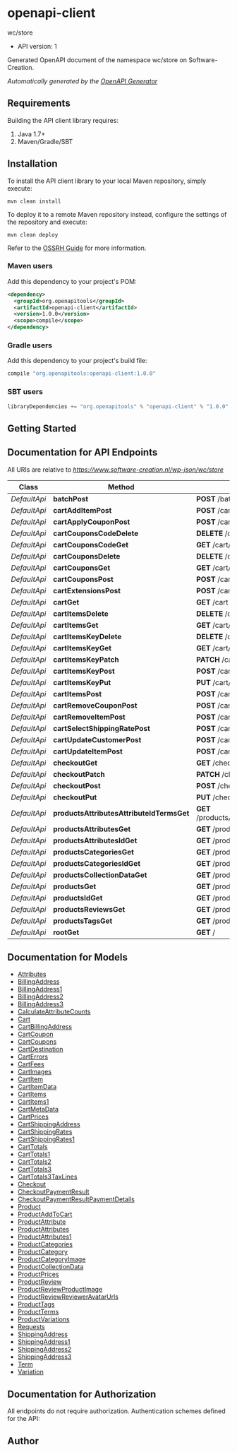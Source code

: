 # openapi-client

wc/store
- API version: 1

Generated OpenAPI document of the namespace wc/store on Software-Creation.


*Automatically generated by the [OpenAPI Generator](https://openapi-generator.tech)*

## Requirements

Building the API client library requires:
1. Java 1.7+
2. Maven/Gradle/SBT

## Installation

To install the API client library to your local Maven repository, simply execute:

```shell
mvn clean install
```

To deploy it to a remote Maven repository instead, configure the settings of the repository and execute:

```shell
mvn clean deploy
```

Refer to the [OSSRH Guide](http://central.sonatype.org/pages/ossrh-guide.html) for more information.

### Maven users

Add this dependency to your project's POM:

```xml
<dependency>
  <groupId>org.openapitools</groupId>
  <artifactId>openapi-client</artifactId>
  <version>1.0.0</version>
  <scope>compile</scope>
</dependency>
```

### Gradle users

Add this dependency to your project's build file:

```groovy
compile "org.openapitools:openapi-client:1.0.0"
```

### SBT users

```scala
libraryDependencies += "org.openapitools" % "openapi-client" % "1.0.0"
```

## Getting Started

## Documentation for API Endpoints

All URIs are relative to *https://www.software-creation.nl/wp-json/wc/store*

Class | Method | HTTP request | Description
------------ | ------------- | ------------- | -------------
*DefaultApi* | **batchPost** | **POST** /batch | 
*DefaultApi* | **cartAddItemPost** | **POST** /cart/add-item | 
*DefaultApi* | **cartApplyCouponPost** | **POST** /cart/apply-coupon | 
*DefaultApi* | **cartCouponsCodeDelete** | **DELETE** /cart/coupons/{code} | 
*DefaultApi* | **cartCouponsCodeGet** | **GET** /cart/coupons/{code} | 
*DefaultApi* | **cartCouponsDelete** | **DELETE** /cart/coupons | 
*DefaultApi* | **cartCouponsGet** | **GET** /cart/coupons | 
*DefaultApi* | **cartCouponsPost** | **POST** /cart/coupons | 
*DefaultApi* | **cartExtensionsPost** | **POST** /cart/extensions | 
*DefaultApi* | **cartGet** | **GET** /cart | 
*DefaultApi* | **cartItemsDelete** | **DELETE** /cart/items | 
*DefaultApi* | **cartItemsGet** | **GET** /cart/items | 
*DefaultApi* | **cartItemsKeyDelete** | **DELETE** /cart/items/{key} | 
*DefaultApi* | **cartItemsKeyGet** | **GET** /cart/items/{key} | 
*DefaultApi* | **cartItemsKeyPatch** | **PATCH** /cart/items/{key} | 
*DefaultApi* | **cartItemsKeyPost** | **POST** /cart/items/{key} | 
*DefaultApi* | **cartItemsKeyPut** | **PUT** /cart/items/{key} | 
*DefaultApi* | **cartItemsPost** | **POST** /cart/items | 
*DefaultApi* | **cartRemoveCouponPost** | **POST** /cart/remove-coupon | 
*DefaultApi* | **cartRemoveItemPost** | **POST** /cart/remove-item | 
*DefaultApi* | **cartSelectShippingRatePost** | **POST** /cart/select-shipping-rate | 
*DefaultApi* | **cartUpdateCustomerPost** | **POST** /cart/update-customer | 
*DefaultApi* | **cartUpdateItemPost** | **POST** /cart/update-item | 
*DefaultApi* | **checkoutGet** | **GET** /checkout | 
*DefaultApi* | **checkoutPatch** | **PATCH** /checkout | 
*DefaultApi* | **checkoutPost** | **POST** /checkout | 
*DefaultApi* | **checkoutPut** | **PUT** /checkout | 
*DefaultApi* | **productsAttributesAttributeIdTermsGet** | **GET** /products/attributes/{attribute_id}/terms | 
*DefaultApi* | **productsAttributesGet** | **GET** /products/attributes | 
*DefaultApi* | **productsAttributesIdGet** | **GET** /products/attributes/{id} | 
*DefaultApi* | **productsCategoriesGet** | **GET** /products/categories | 
*DefaultApi* | **productsCategoriesIdGet** | **GET** /products/categories/{id} | 
*DefaultApi* | **productsCollectionDataGet** | **GET** /products/collection-data | 
*DefaultApi* | **productsGet** | **GET** /products | 
*DefaultApi* | **productsIdGet** | **GET** /products/{id} | 
*DefaultApi* | **productsReviewsGet** | **GET** /products/reviews | 
*DefaultApi* | **productsTagsGet** | **GET** /products/tags | 
*DefaultApi* | **rootGet** | **GET** / | 


## Documentation for Models

 - [Attributes](Attributes.md)
 - [BillingAddress](BillingAddress.md)
 - [BillingAddress1](BillingAddress1.md)
 - [BillingAddress2](BillingAddress2.md)
 - [BillingAddress3](BillingAddress3.md)
 - [CalculateAttributeCounts](CalculateAttributeCounts.md)
 - [Cart](Cart.md)
 - [CartBillingAddress](CartBillingAddress.md)
 - [CartCoupon](CartCoupon.md)
 - [CartCoupons](CartCoupons.md)
 - [CartDestination](CartDestination.md)
 - [CartErrors](CartErrors.md)
 - [CartFees](CartFees.md)
 - [CartImages](CartImages.md)
 - [CartItem](CartItem.md)
 - [CartItemData](CartItemData.md)
 - [CartItems](CartItems.md)
 - [CartItems1](CartItems1.md)
 - [CartMetaData](CartMetaData.md)
 - [CartPrices](CartPrices.md)
 - [CartShippingAddress](CartShippingAddress.md)
 - [CartShippingRates](CartShippingRates.md)
 - [CartShippingRates1](CartShippingRates1.md)
 - [CartTotals](CartTotals.md)
 - [CartTotals1](CartTotals1.md)
 - [CartTotals2](CartTotals2.md)
 - [CartTotals3](CartTotals3.md)
 - [CartTotals3TaxLines](CartTotals3TaxLines.md)
 - [Checkout](Checkout.md)
 - [CheckoutPaymentResult](CheckoutPaymentResult.md)
 - [CheckoutPaymentResultPaymentDetails](CheckoutPaymentResultPaymentDetails.md)
 - [Product](Product.md)
 - [ProductAddToCart](ProductAddToCart.md)
 - [ProductAttribute](ProductAttribute.md)
 - [ProductAttributes](ProductAttributes.md)
 - [ProductAttributes1](ProductAttributes1.md)
 - [ProductCategories](ProductCategories.md)
 - [ProductCategory](ProductCategory.md)
 - [ProductCategoryImage](ProductCategoryImage.md)
 - [ProductCollectionData](ProductCollectionData.md)
 - [ProductPrices](ProductPrices.md)
 - [ProductReview](ProductReview.md)
 - [ProductReviewProductImage](ProductReviewProductImage.md)
 - [ProductReviewReviewerAvatarUrls](ProductReviewReviewerAvatarUrls.md)
 - [ProductTags](ProductTags.md)
 - [ProductTerms](ProductTerms.md)
 - [ProductVariations](ProductVariations.md)
 - [Requests](Requests.md)
 - [ShippingAddress](ShippingAddress.md)
 - [ShippingAddress1](ShippingAddress1.md)
 - [ShippingAddress2](ShippingAddress2.md)
 - [ShippingAddress3](ShippingAddress3.md)
 - [Term](Term.md)
 - [Variation](Variation.md)


## Documentation for Authorization

All endpoints do not require authorization.
Authentication schemes defined for the API:

## Author



